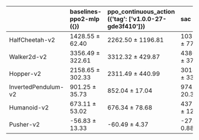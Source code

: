 |                     | baselines-ppo2-mlp ({})   | ppo_continuous_action ({'tag': ['v1.0.0-27-gde3f410']})   | sac ({})          |
|:--------------------|:--------------------------|:----------------------------------------------------------|:------------------|
| HalfCheetah-v2      | 1428.55 ± 62.40           | 2262.50 ± 1196.81                                         | 10311.50 ± 771.90 |
| Walker2d-v2         | 3356.49 ± 322.61          | 3312.32 ± 429.87                                          | 4386.01 ± 373.16  |
| Hopper-v2           | 2158.65 ± 302.33          | 2311.49 ± 440.99                                          | 3018.90 ± 330.19  |
| InvertedPendulum-v2 | 901.25 ± 35.73            | 852.04 ± 17.04                                            | 974.80 ± 20.34    |
| Humanoid-v2         | 673.11 ± 53.02            | 676.34 ± 78.68                                            | 4377.57 ± 126.18  |
| Pusher-v2           | -56.83 ± 13.33            | -60.49 ± 4.37                                             | -27.93 ± 0.88     |